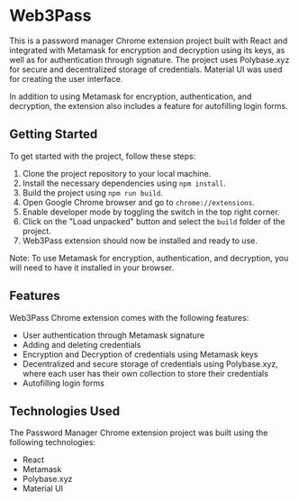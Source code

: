 # Web3Pass

This is a password manager Chrome extension project built with React and integrated with Metamask for encryption and decryption using its keys, as well as for authentication through signature. The project uses Polybase.xyz for secure and decentralized storage of credentials. Material UI was used for creating the user interface.

In addition to using Metamask for encryption, authentication, and decryption, the extension also includes a feature for autofilling login forms.

## Getting Started

To get started with the project, follow these steps:

1. Clone the project repository to your local machine.
2. Install the necessary dependencies using `npm install`.
3. Build the project using `npm run build`.
4. Open Google Chrome browser and go to `chrome://extensions`.
5. Enable developer mode by toggling the switch in the top right corner.
6. Click on the "Load unpacked" button and select the `build` folder of the project.
7. Web3Pass extension should now be installed and ready to use.

Note: To use Metamask for encryption, authentication, and decryption, you will need to have it installed in your browser.

## Features

Web3Pass Chrome extension comes with the following features:

- User authentication through Metamask signature
- Adding and deleting credentials
- Encryption and Decryption of credentials using Metamask keys
- Decentralized and secure storage of credentials using Polybase.xyz, where each user has their own collection to store their credentials
- Autofilling login forms

## Technologies Used

The Password Manager Chrome extension project was built using the following technologies:

- React
- Metamask
- Polybase.xyz
- Material UI

